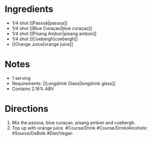 # Ingredients
- 1/4 shot [[Passoã|passoa]]
- 1/4 shot [[Blue Curaçao|blue curaçao]]
- 1/4 shot [[Pisang Ambon|pisang ambon]]
- 1/4 shot [[Coebergh|coebergh]]
- [[Orange Juice|orange juice]]
# Notes
- 1 serving
- Requirements: [[Longdrink Glass|longdrink glass]]
- Contains 2.16% ABV
# Directions
1. Mix the passoa, blue curaçao, pisang ambon and coebergh.
2. Top up with orange juice.
#Course/Drink #Course/Drink/Alcoholic #Source/DeBolk #Diet/Vegan 